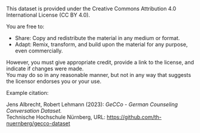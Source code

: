This dataset is provided under the Creative Commons Attribution 4.0 International License (CC BY 4.0). 

You are free to:

  - Share: Copy and redistribute the material in any medium or format. 
  - Adapt: Remix, transform, and build upon the material for any purpose, even commercially.

However, you must give appropriate credit, provide a link to the license, and indicate if changes were made.  
You may do so in any reasonable manner, but not in any way that suggests the licensor endorses you or your use.

Example citation: 

Jens Albrecht, Robert Lehmann (2023): *GeCCo - German Counseling Conversation Dataset.*  
Technische Hochschule Nürnberg, URL: https://github.com/th-nuernberg/gecco-dataset
